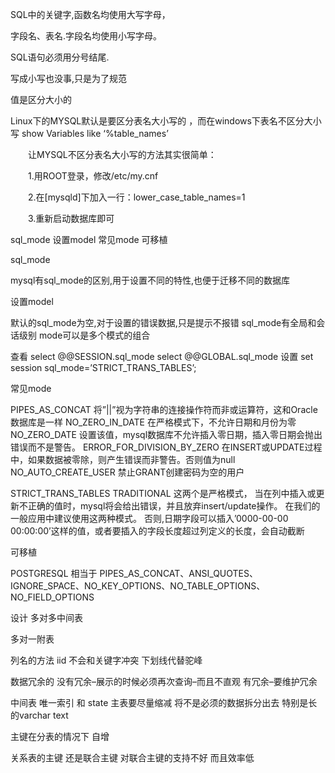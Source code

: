 
SQL中的关键字,函数名均使用大写字母，

字段名、表名.字段名均使用小写字母。

SQL语句必须用分号结尾.

写成小写也没事,只是为了规范

值是区分大小的

Linux下的MYSQL默认是要区分表名大小写的 ，而在windows下表名不区分大小写 
show Variables like ‘%table_names’

　　让MYSQL不区分表名大小写的方法其实很简单：

　　1.用ROOT登录，修改/etc/my.cnf

　　2.在[mysqld]下加入一行：lower_case_table_names=1

　　3.重新启动数据库即可

sql_mode
设置model 
常见mode 
可移植

sql_mode

mysql有sql_mode的区别,用于设置不同的特性,也便于迁移不同的数据库

设置model

默认的sql_mode为空,对于设置的错误数据,只是提示不报错 
sql_mode有全局和会话级别 
mode可以是多个模式的组合

查看 
select @@SESSION.sql_mode 
select @@GLOBAL.sql_mode 
设置 
set session sql_mode=’STRICT_TRANS_TABLES’;

常见mode

PIPES_AS_CONCAT 
将”||”视为字符串的连接操作符而非或运算符，这和Oracle数据库是一样 
NO_ZERO_IN_DATE 
在严格模式下，不允许日期和月份为零 
NO_ZERO_DATE 
设置该值，mysql数据库不允许插入零日期，插入零日期会抛出错误而不是警告。 
ERROR_FOR_DIVISION_BY_ZERO 
在INSERT或UPDATE过程中，如果数据被零除，则产生错误而非警告。否则值为null 
NO_AUTO_CREATE_USER 
禁止GRANT创建密码为空的用户

STRICT_TRANS_TABLES 
TRADITIONAL 
这两个是严格模式， 
当在列中插入或更新不正确的值时，mysql将会给出错误，并且放弃insert/update操作。 
在我们的一般应用中建议使用这两种模式。 
否则,日期字段可以插入’0000-00-00 00:00:00’这样的值，或者要插入的字段长度超过列定义的长度，会自动截断

可移植

POSTGRESQL 相当于 
PIPES_AS_CONCAT、ANSI_QUOTES、IGNORE_SPACE、NO_KEY_OPTIONS、NO_TABLE_OPTIONS、NO_FIELD_OPTIONS

设计
多对多中间表

多对一附表

列名的方法 
iid 
不会和关键字冲突 
下划线代替驼峰

数据冗余的 
没有冗余–展示的时候必须再次查询–而且不直观 
有冗余–要维护冗余

中间表 唯一索引 和 state 
主表要尽量缩减 将不是必须的数据拆分出去 特别是长的varchar text

主键在分表的情况下 自增

关系表的主键 还是联合主键 对联合主键的支持不好 而且效率低